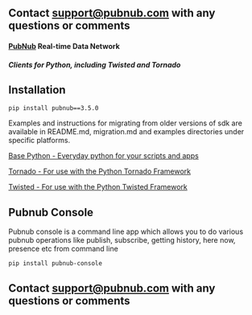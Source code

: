 ## Contact support@pubnub.com with any questions or comments

#### [PubNub](http://www.pubnub.com) Real-time Data Network
##### Clients for Python, including Twisted and Tornado


## Installation
```
pip install pubnub==3.5.0
```

Examples and instructions for migrating from older versions of sdk are available in 
README.md, migration.md and examples directories under specific platforms.

[Base Python - Everyday python for your scripts and apps](python)

[Tornado - For use with the Python Tornado Framework](tornado)

[Twisted - For use with the Python Twisted Framework](twisted)

## Pubnub Console
Pubnub console is a command line app which allows you to do various 
pubnub operations like publish, subscribe, getting history, here now,
presence etc from command line

```
pip install pubnub-console
```

## Contact support@pubnub.com with any questions or comments
